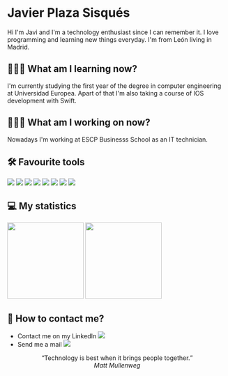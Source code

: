 # Javier Plaza Sisqués
Hi I'm Javi and I'm a technology enthusiast since I can remember it. I love programming and learning new things everyday. I'm from León living in Madrid.

<!-- ## 🚀 Projects -->

## 👨🏼‍🎓 What am I learning now?
I'm currently studying the first year of the degree in computer engineering at Universidad Europea. Apart of that I'm also taking a course of IOS development with Swift.

## 🧑🏼‍💻 What am I working on now?
Nowadays I'm working at ESCP Businesss School as an IT technician.

## 🛠 Favourite tools
![](https://img.shields.io/badge/Code-Python-informational?style=flat&logo=Python&logoColor=white&color=2bbc8a)
![](https://img.shields.io/badge/Code-Java-informational?style=flat&logo=Java&logoColor=white&color=2bbc8a)
![](https://img.shields.io/badge/Code-Swift-informational?style=flat&logo=Swift&logoColor=white&color=2bbc8a)
![](https://img.shields.io/badge/Code-Kotlin-informational?style=flat&logo=Kotlin&logoColor=white&color=2bbc8a)
![](https://img.shields.io/badge/Gadget-Arduino-informational?style=flat&logo=Arduino&logoColor=white&color=2bbc8a)
![](https://img.shields.io/badge/Tools-MySQL-informational?style=flat&logo=MySQL&logoColor=white&color=2bbc8a)
![](https://img.shields.io/badge/Tools-Firebase-informational?style=flat&logo=Firebase&logoColor=white&color=2bbc8a)
![](https://img.shields.io/badge/Gadget-RaspberryPi-informational?style=flat&logo=Raspberrypi&logoColor=white&color=2bbc8a)


## 💻 My statistics
<div align=”center”>
  <img height = "175" src="https://github-readme-stats.vercel.app/api?username=JSisques&theme=dark" />
  <img height="175" src="https://github-readme-stats.vercel.app/api/top-langs/?username=JSisques&theme=dark&layout=compact" />
</div>

## 💬 How to contact me?
- Contact me on my LinkedIn [![](https://img.shields.io/badge/-LinkedIn-informational?style=flat&logo=Linkedin&logoColor=white&color=2bbc8a)](https://www.linkedin.com/in/javier-plaza-sisqués-b79367172)
- Send me a mail [![](https://img.shields.io/badge/-Gmail-informational?style=flat&logo=Gmail&logoColor=white&color=2bbc8a)](javierplazasisques@gmail.com)



<p align="center">
  <q>Technology is best when it brings people together.</q>
  </br>
  <cite>Matt Mullenweg</cite>
</p>
